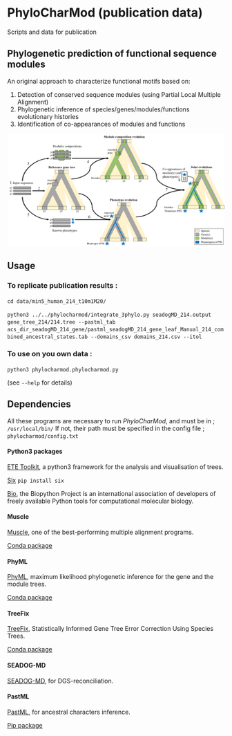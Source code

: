 # PhyloCharMod (publication data)
Scripts and data for publication

## Phylogenetic prediction of functional sequence modules

An original approach to characterize functional motifs based on:
1. Detection of conserved sequence modules (using Partial Local Multiple Alignment)
2. Phylogenetic inference of species/genes/modules/functions evolutionary histories
3. Identification of co-appearances of modules and functions

![Data recuperation](img/method.png)

## Usage

### To replicate publication results :

```cd data/min5_human_214_t10m1M20/```

```python3 ../../phylocharmod/integrate_3phylo.py seadogMD_214.output gene_tree_214/214.tree --pastml_tab acs_dir_seadogMD_214_gene/pastml_seadogMD_214_gene_leaf_Manual_214_combined_ancestral_states.tab --domains_csv domains_214.csv --itol``` 

### To use on you own data :

```python3 phylocharmod.phylocharmod.py```

(see ```--help``` for details)

## Dependencies

All these programs are necessary to run *PhyloCharMod*, and must be in ;
```/usr/local/bin/```
If not, their path must be specified in the config file ;
```phylocharmod/config.txt```

#### Python3 packages

[ETE Toolkit](http://etetoolkit.org/), a python3 framework for the analysis and visualisation of trees.

[Six]()
```pip install six```

[Bio](https://github.com/biopython/biopython), the Biopython Project is an international association of developers of freely available Python tools for computational molecular biology.

#### Muscle

[Muscle](http://www.drive5.com/muscle/), one of the best-performing multiple alignment programs.

[Conda package](https://anaconda.org/bioconda/muscle)

#### PhyML

[PhyML](https://github.com/stephaneguindon/phyml), maximum likelihood phylogenetic inference for the gene and the module trees.

[Conda package](https://anaconda.org/bioconda/phyml)

#### TreeFix

[TreeFix](https://www.cs.hmc.edu/~yjw/software/treefix/), Statistically Informed Gene Tree Error Correction Using Species Trees.

[Conda package](https://anaconda.org/OcMalde/treefix)

#### SEADOG-MD

[SEADOG-MD](https://compbio.engr.uconn.edu/software/seadog/), for DGS-reconciliation.

#### PastML

[PastML](https://pastml.pasteur.fr/), for ancestral characters inference.

[Pip package](https://pypi.org/project/pastml/)



